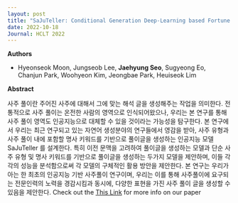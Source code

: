 ```yaml
---
layout: post
title: "SaJuTeller: Conditional Generation Deep-Learning based Fortune Telling Model (HCLT 2022)"
date: 2022-10-18
Journal: HCLT 2022
---
```


**Authors**
- Hyeonseok Moon, Jungseob Lee, **Jaehyung Seo**, Sugyeong Eo, Chanjun Park, Woohyeon Kim, Jeongbae Park, Heuiseok Lim
  
**Abstract**

사주 풀이란 주어진 사주에 대해서 그에 맞는 해석 글을 생성해주는 작업을 의미한다. 전통적으로 사주 풀이는 온전한 사람의 영역으로 인식되어왔으나, 우리는 본 연구를 통해 사주 풀이 영역도 인공지능으로 대체할 수 있을 것이라는 가능성을 탐구한다. 본 연구에서 우리는 최근 연구되고 있는 자연어 생성분야의 연구들에서 영감을 받아, 사주 유형과 사주 풀이 내에 포함할 명사 키워드를 기반으로 풀이글을 생성하는 인공지능 모델 SaJuTeller 를 설계한다. 특히 이전 문맥을 고려하여 풀이글을 생성하는 모델과 단순 사주 유형 및 명사 키워드를 기반으로 풀이글을 생성하는 두가지 모델을 제안하며, 이들 각각의 성능을 분석함으로써 각 모델의 구체적인 활용 방안을 제안한다. 본 연구는 우리가 아는 한 최초의 인공지능 기반 사주풀이 연구이며, 우리는 이를 통해 사주풀이에 요구되는 전문인력의 노력을 경감시킴과 동시에, 다양한 표현을 가진 사주 풀이 글을 생성할 수 있음을 제안한다.
Check out the [This Link][DOI] for more info on our paper

[DOI]: https://koreascience.kr/article/CFKO202226455345621.page

